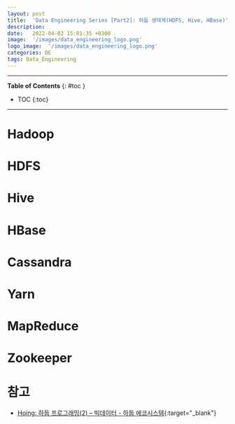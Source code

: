 ```yaml
---
layout: post
title:  'Data Engineering Series [Part2]: 하둡 생태계(HDFS, Hive, HBase)'
description: 
date:   2022-04-02 15:01:35 +0300
image:  '/images/data_engineering_logo.png'
logo_image:  '/images/data_engineering_logo.png'
categories: DE
tags: Data_Engineering
---
```

---

**Table of Contents**
{: #toc }
*  TOC
{:toc}

---

# Hadoop

# HDFS

# Hive

# HBase

# Cassandra

# Yarn

# MapReduce

# Zookeeper

# 참고

- [Hoing: 하둡 프로그래밍(2) – 빅데이터 - 하둡 에코시스템](https://hoing.io/archives/21453){:target="_blank"}